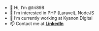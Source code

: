 - 👋 Hi, I’m @tri898
- 👀 I’m interested in PHP (Laravel), NodeJS
- 🌱 I’m currently working at Kyanon Digital
- 📫 Contact me at <a href="https://www.linkedin.com/in/tri-bui-392022231/"><b>LinkedIn</b></a>

<!---
tri898/tri898 is a ✨ special ✨ repository because its `README.md` (this file) appears on your GitHub profile.
You can click the Preview link to take a look at your changes.
--->
